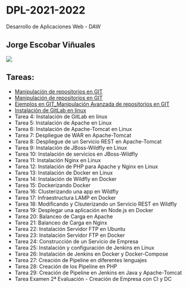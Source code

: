 # DPL-2021-2022
Desarrollo de Aplicaciones Web - DAW

## Jorge Escobar Viñuales

<img align="center" src="https://res.cloudinary.com/practicaldev/image/fetch/s--oohOOnY7--/c_imagga_scale,f_auto,fl_progressive,h_420,q_auto,w_1000/https://dev-to-uploads.s3.amazonaws.com/i/tsrakct789rm4hg087kh.jpg">
  
## Tareas:
- <a href="https://github.com/Jorgeev27/DPL-2021-2022/blob/main/Tarea%202:%20Manipulaci%C3%B3n%20de%20repositorios%20en%20Git.md">Manipulación de repositorios en GIT</a>
- <a href="https://github.com/Jorgeev27/DPL-2021-2022/blob/main/Tarea%203:%20Ejemplos%20en%20GIT_Manipulaci%C3%B3n%20Avanzada%20de%20repositorios%20en%20GIT.md">Manipulación de repositorios en GIT</a>
- <a href="https://github.com/Jorgeev27/DPL-2021-2022/blob/main/Tarea%202:%20Manipulaci%C3%B3n%20de%20repositorios%20en%20Git.md">Ejemplos en GIT_Manipulación Avanzada de repositorios en GIT</a>
- <a href="https://github.com/Jorgeev27/DPL-2021-2022/blob/main/Tarea%204:%20Instalaci%C3%B3n%20de%20GitLab%20en%20linux.md">Instalación de GitLab en linux</a>
- Tarea 4: Instalación de GitLab en linux
- Tarea 5: Instalación de Apache en Linux
- Tarea 6: Instalación de Apache-Tomcat en Linux
- Tarea 7: Despliegue de WAR en Apache-Tomcat
- Tarea 8: Despliegue de un Servicio REST en Apache-Tomcat
- Tarea 9: Instalación de JBoss-Wildfly en Linux
- Tarea 10: Instalación de servicios en JBoss-Wildfly
- Tarea 11: Instalación Nginx en Linux
- Tarea 12: Instalación de PHP para Apache y Nginx en Linux
- Tarea 13: Instalación de Docker en Linux
- Tarea 14: Instalación de Wildfly en Docker
- Tarea 15: Dockerizando Docker
- Tarea 16: Clusterizando una app en Wildfly
- Tarea 17: Infraestructura LAMP en Docker
- Tarea 18: Modificando y Clsuterizando un Servicio REST en Wildfly
- Tarea 19: Desplegar una aplicación en Node.js en Docker
- Tarea 20: Balanceo de Carga en Apache
- Tarea 21: Balanceo de Carga en Nginx
- Tarea 22: Instalación Servidor FTP en Ubuntu
- Tarea 23: Instalación Servidor FTP en Docker
- Tarea 24: Construcción de un Servicio de Empresa
- Tarea 25: Instalación y configuración de Jenkins en Linux
- Tarea 26: Instalación de Jenkins en Docker y Docker-Compose
- Tarea 27: Creación de Pipeline en diferentes lenguajes
- Tarea 28: Creación de los Pipeline en PHP
- Tarea 29: Creación de Pipeline en Jenkins en Java y Apache-Tomcat
- Tarea Examen 2ª Evaluación - Creación de Empresa con CI y DC
